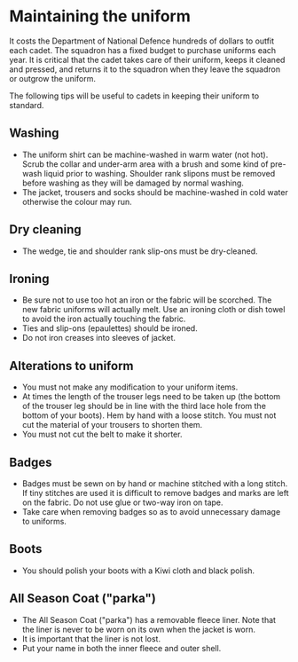 # Maintaining the uniform

It costs the Department of National Defence hundreds of dollars to outfit each cadet. The squadron has a fixed budget to purchase uniforms each year. It is critical that the cadet takes care of their uniform, keeps it cleaned and pressed, and returns it to the squadron when they leave the squadron or outgrow the uniform.

The following tips will be useful to cadets in keeping their uniform to standard.

## Washing

* The uniform shirt can be machine-washed in warm water \(not hot\). Scrub the collar and under-arm area with a brush and some kind of pre-wash liquid prior to washing. Shoulder rank slipons must be removed before washing as they will be damaged by normal washing.  
* The jacket, trousers and socks should be machine-washed in cold water otherwise the colour may run.  

## Dry cleaning

* The wedge, tie and shoulder rank slip-ons must be dry-cleaned.  

## Ironing

* Be sure not to use too hot an iron or the fabric will be scorched. The new fabric uniforms will actually melt. Use an ironing cloth or dish towel to avoid the iron actually touching the fabric.
* Ties and slip-ons \(epaulettes\) should be ironed.  
* Do not iron creases into sleeves of jacket.  

## Alterations to uniform

* You must not make any modification to your uniform items.  
* At times the length of the trouser legs need to be taken up \(the bottom of the trouser leg should be in line with the third lace hole from the bottom of your boots\). Hem by hand with a loose stitch. You must not cut the material of your trousers to shorten them.  
* You must not cut the belt to make it shorter.

## Badges

* Badges must be sewn on by hand or machine stitched with a long stitch. If tiny stitches are used it is difficult to remove badges and marks are left on the fabric. Do not use glue or two-way iron on tape. 
* Take care when removing badges so as to avoid unnecessary damage to uniforms.

## Boots

* You should polish your boots with a Kiwi cloth and black polish. 

## All Season Coat \("parka"\)

* The All Season Coat \("parka"\) has a removable fleece liner. Note that the liner is never to be worn on its own when the jacket is worn. 
* It is important that the liner is not lost.
* Put your name in both the inner fleece and outer shell.

